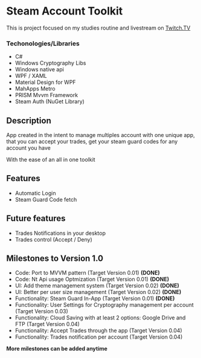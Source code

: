 # Steam Account Toolkit
This is project focused on my studies routine and livestream on [Twitch.TV](http://twitch.darknessxk.com)

### Techonologies/Libraries
* C#
* Windows Cryptography Libs
* Windows native api
* WPF / XAML
* Material Design for WPF
* MahApps Metro
* PRISM Mvvm Framework
* Steam Auth (NuGet Library)

## Description
App created in the intent to manage multiples account with one unique app, that you can accept your trades, get your steam guard codes for any account you have

With the ease of an all in one toolkit

## Features
* Automatic Login
* Steam Guard Code fetch

## Future features
* Trades Notifications in your desktop
* Trades control (Accept / Deny)

## Milestones to Version 1.0
* Code: Port to MVVM pattern (Target Version 0.01) **(DONE)**
* Code: Nt Api usage Optmization (Target Version 0.01) **(DONE)**
* UI: Add theme management system (Target Version 0.02) **(DONE)**
* UI: Better per user size management (Target Version 0.02) **(DONE)**
* Functionality: Steam Guard In-App (Target Version 0.01) **(DONE)**
* Functionality: User Settings for Cryptography management per account  (Target Version 0.03)
* Functionality: Cloud Saving with at least 2 options: Google Drive and FTP (Target Version 0.04)
* Functionality: Accept Trades through the app (Target Version 0.04)
* Functionality: Trades notification per account (Target Version 0.04)

**More milestones can be added anytime**